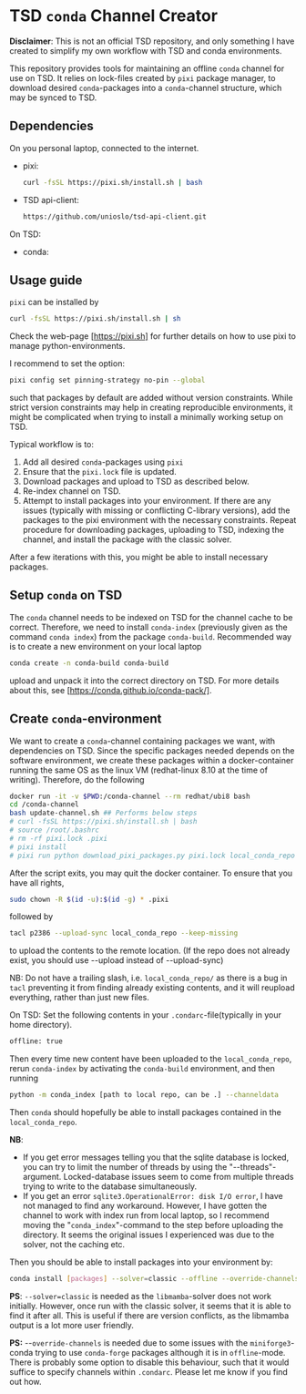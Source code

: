 # TSD `conda` Channel Creator

**Disclaimer**: This is not an official TSD repository, and only something I have created to simplify my own workflow with TSD and conda environments.


This repository provides tools for maintaining an offline `conda` channel for
use on TSD. It relies on lock-files created by `pixi` package manager, to
download desired `conda`-packages into a `conda`-channel structure, which may be
synced to TSD.

## Dependencies

On you personal laptop, connected to the internet.

- pixi:

  ```bash
  curl -fsSL https://pixi.sh/install.sh | bash
  ```

- TSD api-client:

  ```bash
  https://github.com/unioslo/tsd-api-client.git
  ```

On TSD:

- conda:

## Usage guide

`pixi` can be installed by

```bash
curl -fsSL https://pixi.sh/install.sh | sh
```

Check the web-page [https://pixi.sh] for further details on how to use pixi to
manage python-environments.

I recommend to set the option:

```bash
pixi config set pinning-strategy no-pin --global
```

such that packages by default are added without version constraints. While
strict version constraints may help in creating reproducible environments, it
might be complicated when trying to install a minimally working setup on TSD.

Typical workflow is to:

1. Add all desired `conda`-packages using `pixi`
2. Ensure that the `pixi.lock` file is updated.
3. Download packages and upload to TSD as described below.
4. Re-index channel on TSD.
5. Attempt to install packages into your environment. If there are any issues
   (typically with missing or conflicting C-library versions), add the packages
   to the pixi environment with the necessary constraints. Repeat procedure for
   downloading packages, uploading to TSD, indexing the channel, and install the
   package with the classic solver.

After a few iterations with this, you might be able to install necessary
packages.

## Setup `conda` on TSD

The `conda` channel needs to be indexed on TSD for the channel cache to be
correct. Therefore, we need to install `conda-index` (previously given as the
command `conda index`) from the package `conda-build`. Recommended way is to
create a new environment on your local laptop

```bash
conda create -n conda-build conda-build
```

upload and unpack it into the correct directory on TSD. For more details about
this, see [https://conda.github.io/conda-pack/].

## Create `conda`-environment

We want to create a `conda`-channel containing packages we want, with
dependencies on TSD. Since the specific packages needed depends on the software
environment, we create these packages within a docker-container running the same
OS as the linux VM (redhat-linux 8.10 at the time of writing). Therefore, do the
following

```bash
docker run -it -v $PWD:/conda-channel --rm redhat/ubi8 bash
cd /conda-channel
bash update-channel.sh ## Performs below steps
# curl -fsSL https://pixi.sh/install.sh | bash
# source /root/.bashrc
# rm -rf pixi.lock .pixi
# pixi install
# pixi run python download_pixi_packages.py pixi.lock local_conda_repo
```

After the script exits, you may quit the docker container. To ensure that you
have all rights,

```bash
sudo chown -R $(id -u):$(id -g) * .pixi
```

followed by

```bash
tacl p2386 --upload-sync local_conda_repo --keep-missing
```

to upload the contents to the remote location. (If the repo does not already
exist, you should use --upload instead of --upload-sync)

NB: Do not have a trailing slash, i.e. `local_conda_repo/` as there is a bug in
`tacl` preventing it from finding already existing contents, and it will
reupload everything, rather than just new files.

On TSD: Set the following contents in your `.condarc`-file(typically in your
home directory).

```bash
offline: true
```

Then every time new content have been uploaded to the `local_conda_repo`, rerun
`conda-index` by activating the `conda-build` environment, and then running

```bash
python -m conda_index [path to local repo, can be .] --channeldata
```

Then `conda` should hopefully be able to install packages contained in the
`local_conda_repo`.

**NB**:

- If you get error messages telling you that the sqlite database is locked, you
  can try to limit the number of threads by using the "--threads"-argument.
  Locked-database issues seem to come from multiple threads trying to write to
  the database simultaneously.
- If you get an error `sqlite3.OperationalError: disk I/O error`, I have not
  managed to find any workaround. However, I have gotten the channel to work
  with index run from local laptop, so I recommend moving the
  "`conda_index`"-command to the step before uploading the directory. It seems
  the original issues I experienced was due to the solver, not the caching etc.

Then you should be able to install packages into your environment by:

```bash
conda install [packages] --solver=classic --offline --override-channels -c [path to channel]
```

**PS**: `--solver=classic` is needed as the `libmamba`-solver does not work
initially. However, once run with the classic solver, it seems that it is able
to find it after all. This is useful if there are version conflicts, as the
libmamba output is a lot more user friendly.

**PS:** --`override-channels` is needed due to some issues with the
`miniforge3`-conda trying to use `conda-forge` packages although it is in
`offline`-mode. There is probably some option to disable this behaviour, such
that it would suffice to specify channels within `.condarc`. Please let me know
if you find out how.
